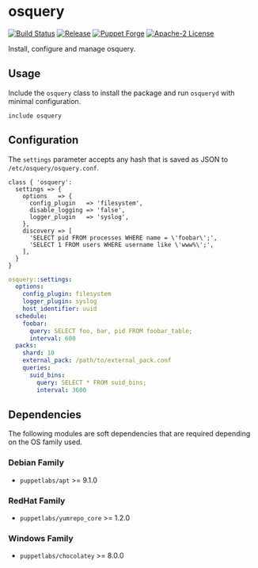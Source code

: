# osquery

[![Build Status](https://github.com/gibbs/puppet-osquery/workflows/CI/badge.svg)](https://github.com/gibbs/puppet-osquery/actions?query=workflow%3ACI)
[![Release](https://github.com/gibbs/puppet-osquery/workflows/Release/badge.svg)](https://github.com/gibbs/puppet-osquery/actions?query=workflow%3ARelease)
[![Puppet Forge](https://img.shields.io/puppetforge/v/genv/osquery.svg?maxAge=2592000?style=plastic)](https://forge.puppet.com/genv/osquery)
[![Apache-2 License](https://img.shields.io/github/license/gibbs/puppet-osquery.svg)](LICENSE)

Install, configure and manage osquery.

## Usage

Include the `osquery` class to install the package and run `osqueryd` with
minimal configuration.

```puppet
include osquery
```

## Configuration

The `settings` parameter accepts any hash that is saved as JSON to
`/etc/osquery/osquery.conf`.

```puppet
class { 'osquery':
  settings => {
    options   => {
      config_plugin   => 'filesystem',
      disable_logging => 'false',
      logger_plugin   => 'syslog',
    },
    discovery => [
      'SELECT pid FROM processes WHERE name = \'foobar\';',
      'SELECT 1 FROM users WHERE username like \'www%\';',
    ],
  }
}
```

```yaml
osquery::settings:
  options:
    config_plugin: filesystem
    logger_plugin: syslog
    host_identifier: uuid
  schedule:
    foobar:
      query: SELECT foo, bar, pid FROM foobar_table;
      interval: 600
  packs:
    shard: 10
    external_pack: /path/to/external_pack.conf
    queries:
      suid_bins:
        query: SELECT * FROM suid_bins;
        interval: 3600
```

## Dependencies

The following modules are soft dependencies that are required
depending on the OS family used.

### Debian Family

- `puppetlabs/apt` >= 9.1.0

### RedHat Family

- `puppetlabs/yumrepo_core` >= 1.2.0

### Windows Family

- `puppetlabs/chocolatey` >= 8.0.0

